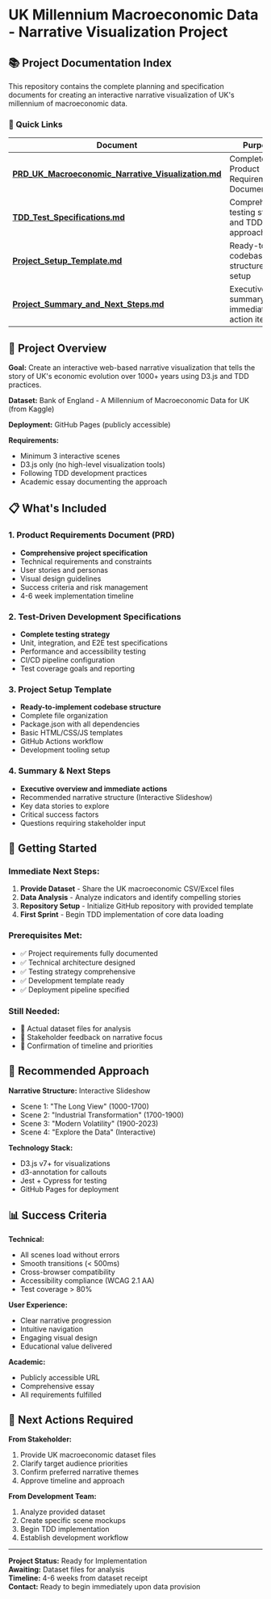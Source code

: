 # UK Millennium Macroeconomic Data - Narrative Visualization Project

## 📚 Project Documentation Index

This repository contains the complete planning and specification documents for creating an interactive narrative visualization of UK's millennium of macroeconomic data.

### 🔗 Quick Links

| Document | Purpose | Status |
|----------|---------|---------|
| [**PRD_UK_Macroeconomic_Narrative_Visualization.md**](./PRD_UK_Macroeconomic_Narrative_Visualization.md) | Complete Product Requirements Document | ✅ Complete |
| [**TDD_Test_Specifications.md**](./TDD_Test_Specifications.md) | Comprehensive testing strategy and TDD approach | ✅ Complete |
| [**Project_Setup_Template.md**](./Project_Setup_Template.md) | Ready-to-use codebase structure and setup | ✅ Complete |
| [**Project_Summary_and_Next_Steps.md**](./Project_Summary_and_Next_Steps.md) | Executive summary and immediate action items | ✅ Complete |

## 🎯 Project Overview

**Goal:** Create an interactive web-based narrative visualization that tells the story of UK's economic evolution over 1000+ years using D3.js and TDD practices.

**Dataset:** Bank of England - A Millennium of Macroeconomic Data for UK (from Kaggle)

**Deployment:** GitHub Pages (publicly accessible)

**Requirements:**
- Minimum 3 interactive scenes
- D3.js only (no high-level visualization tools)
- Following TDD development practices
- Academic essay documenting the approach

## 📋 What's Included

### 1. Product Requirements Document (PRD)
- **Comprehensive project specification**
- Technical requirements and constraints
- User stories and personas
- Visual design guidelines
- Success criteria and risk management
- 4-6 week implementation timeline

### 2. Test-Driven Development Specifications
- **Complete testing strategy**
- Unit, integration, and E2E test specifications
- Performance and accessibility testing
- CI/CD pipeline configuration
- Test coverage goals and reporting

### 3. Project Setup Template
- **Ready-to-implement codebase structure**
- Complete file organization
- Package.json with all dependencies
- Basic HTML/CSS/JS templates
- GitHub Actions workflow
- Development tooling setup

### 4. Summary & Next Steps
- **Executive overview and immediate actions**
- Recommended narrative structure (Interactive Slideshow)
- Key data stories to explore
- Critical success factors
- Questions requiring stakeholder input

## 🚀 Getting Started

### Immediate Next Steps:
1. **Provide Dataset** - Share the UK macroeconomic CSV/Excel files
2. **Data Analysis** - Analyze indicators and identify compelling stories
3. **Repository Setup** - Initialize GitHub repository with provided template
4. **First Sprint** - Begin TDD implementation of core data loading

### Prerequisites Met:
- ✅ Project requirements fully documented
- ✅ Technical architecture designed
- ✅ Testing strategy comprehensive
- ✅ Development template ready
- ✅ Deployment pipeline specified

### Still Needed:
- 🔄 Actual dataset files for analysis
- 🔄 Stakeholder feedback on narrative focus
- 🔄 Confirmation of timeline and priorities

## 🎨 Recommended Approach

**Narrative Structure:** Interactive Slideshow
- Scene 1: "The Long View" (1000-1700)
- Scene 2: "Industrial Transformation" (1700-1900)  
- Scene 3: "Modern Volatility" (1900-2023)
- Scene 4: "Explore the Data" (Interactive)

**Technology Stack:**
- D3.js v7+ for visualizations
- d3-annotation for callouts
- Jest + Cypress for testing
- GitHub Pages for deployment

## 📊 Success Criteria

**Technical:**
- All scenes load without errors
- Smooth transitions (< 500ms)
- Cross-browser compatibility
- Accessibility compliance (WCAG 2.1 AA)
- Test coverage > 80%

**User Experience:**
- Clear narrative progression
- Intuitive navigation
- Engaging visual design
- Educational value delivered

**Academic:**
- Publicly accessible URL
- Comprehensive essay
- All requirements fulfilled

## 🤝 Next Actions Required

**From Stakeholder:**
1. Provide UK macroeconomic dataset files
2. Clarify target audience priorities
3. Confirm preferred narrative themes
4. Approve timeline and approach

**From Development Team:**
1. Analyze provided dataset
2. Create specific scene mockups
3. Begin TDD implementation
4. Establish development workflow

---

**Project Status:** Ready for Implementation  
**Awaiting:** Dataset files for analysis  
**Timeline:** 4-6 weeks from dataset receipt  
**Contact:** Ready to begin immediately upon data provision